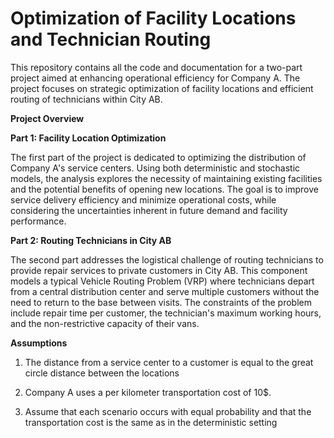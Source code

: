 # Optimization of Facility Locations and Technician Routing

This repository contains all the code and documentation for a two-part project aimed at enhancing operational efficiency for Company A. The project focuses on strategic optimization of facility locations and efficient routing of technicians within City AB.

**Project Overview**

**Part 1: Facility Location Optimization**

The first part of the project is dedicated to optimizing the distribution of Company A's service centers. Using both deterministic and stochastic models, the analysis explores the necessity of maintaining existing facilities and the potential benefits of opening new locations. The goal is to improve service delivery efficiency and minimize operational costs, while considering the uncertainties inherent in future demand and facility performance.

**Part 2: Routing Technicians in City AB**

The second part addresses the logistical challenge of routing technicians to provide repair services to private customers in City AB. This component models a typical Vehicle Routing Problem (VRP) where technicians depart from a central distribution center and serve multiple customers without the need to return to the base between visits. The constraints of the problem include repair time per customer, the technician's maximum working hours, and the non-restrictive capacity of their vans.

**Assumptions**

1) The distance from a service center to a customer is equal to the great circle distance between the locations

2) Company A uses a per kilometer transportation cost of 10$.

3) Assume that each scenario occurs with equal probability and that the transportation cost is the same as in the deterministic setting
